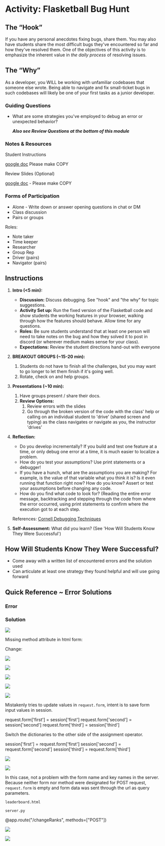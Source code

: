 Activity: Flasketball Bug Hunt
==============================

The “Hook”
----------

If you have any personal anecdotes fixing bugs, share them. You may also have students share the most difficult bugs they've encountered so far and how they've resolved them. One of the objectives of this activity is to emphasize the inherent value in _the daily process_ of resolving issues.

The “Why”
---------

As a developer, you WILL be working with unfamiliar codebases that someone else wrote. Being able to navigate and fix small-ticket bugs in such codebases will likely be one of your first tasks as a junior developer.

### Guiding Questions

*   What are some strategies you've employed to debug an error or unexpected behavior?
    
    _**Also see Review Questions at the bottom of this module**_
    
### Notes & Resources

Student Instructions

[google doc](https://docs.google.com/document/d/1bMtnQ0UOudqo429GX0NNDpgYB0EUkKVJMV-cfvAJ5pk/edit) Please make COPY


Review Slides (Optional)

[google doc](https://docs.google.com/presentation/d/1EMojckrp_yjO-mqaftin-QE8iRkThv_g3m4b2IhRTic/edit#slide=id.g1438a413c28_0_100) - Please make COPY


### Forms of Participation

*   Alone - Write down or answer opening questions in chat or DM
*   Class discussion
*   Pairs or groups

Roles:

*   Note taker
*   Time keeper
*   Researcher
*   Group Rep
*   Driver (pairs)
*   Navigator (pairs)

Instructions
------------

1.  **Intro (<5 min):**
    *   **Discussion:** Discuss debugging. See "hook" and "the why" for topic suggestions.
    *   **Activity Set up:** Run the fixed version of the Flasketball code and show students the working features in your browser, walking through how the features should behave. Allow time for any questions.
    *   **Roles:** Be sure students understand that at least one person will need to take notes on the bug and how they solved it to post in discord (or wherever medium makes sense for your class).
    *   **Expectations:** Review the student directions hand-out with everyone
2.  **BREAKOUT GROUPS (~15-20 min):**
    1.  Students do not have to finish all the challenges, but you may want to go longer to let them finish if it's going well.
    2.  Rotate, check on and help groups.
3.  **Presentations (~10 min):**
    1.  Have groups present / share their docs.
    2.  **Review Options:**
        1.  Review errors with the slides
        2.  Go through the broken version of the code with the class' help or calling on an individual student to 'drive' (shared screen and typing) as the class navigates or navigate as you, the instructor 'drives'
4.  **Reflection:**
    
    *   Do you develop incrementally? If you build and test one feature at a time, or only debug one error at a time, it is much easier to localize a problem.
    *   How do you test your assumptions? Use print statements or a debugger!
    *   If you have a hunch, what are the assumptions you are making? For example, is the value of that variable what you think it is? Is it even running that function right now? How do you know? Assert or test your assumptions before changing any code.
    *   How do you find what code to look for? (Reading the entire error message, backtracking and stepping through the code from where the error occurred, using print statements to confirm where the execution got to at each step.
    
    References: [Cornell Debugging Techniques](https://www.cs.cornell.edu/courses/cs312/2006fa/lectures/lec26.html)
    
5.  **Self-Assessment:** What did you learn? (See 'How Will Students Know They Were Successful')

How Will Students Know They Were Successful?
--------------------------------------------

*   Come away with a written list of encountered errors and the solution used
*   Can articulate at least one strategy they found helpful and will use going forward

Quick Reference ~ Error Solutions
---------------------------------

### Error

### Solution

![](https://s3.us-east-1.amazonaws.com/General_V88/boomyeah2015/codingdojo/curriculum/content/chapter/1660153231__error1_405.png)

Missing method attribute in html form:

<form action="/enter" >

Change:

<form action="/enter" method="post">

![](https://s3.us-east-1.amazonaws.com/General_V88/boomyeah2015/codingdojo/curriculum/content/chapter/1660153727__error2.1_BadRequestKeyError.png)

![](https://s3.us-east-1.amazonaws.com/General_V88/boomyeah2015/codingdojo/curriculum/content/chapter/1660153737__error2.2_BadRequestKeyError.png)

![](https://s3.us-east-1.amazonaws.com/General_V88/boomyeah2015/codingdojo/curriculum/content/chapter/1660162380__error2_soln_img.png)

![](https://s3.us-east-1.amazonaws.com/General_V88/boomyeah2015/codingdojo/curriculum/content/chapter/1660240638__error3_TypeError.png)

![](https://s3.us-east-1.amazonaws.com/General_V88/boomyeah2015/codingdojo/curriculum/content/chapter/1660240638__error3_immutable.png)

Mistakenly tries to update values in `request.form`, intent is to save form input values in session.

request.form\['first'\] = session\['first'\]
request.form\['second'\] = session\['second'\]
request.form\['third'\] = session\['third'\]

Switch the dictionaries to the other side of the assignment operator.

session\['first'\] = request.form\['first'\]
session\['second'\] = request.form\['second'\]
session\['third'\] = request.form\['third'\]

![](https://s3.us-east-1.amazonaws.com/General_V88/boomyeah2015/codingdojo/curriculum/content/chapter/1660241502__error4_400_badreq_keyerror.png)

![](https://s3.us-east-1.amazonaws.com/General_V88/boomyeah2015/codingdojo/curriculum/content/chapter/1660241513__error4.2.png)

In this case, not a problem with the form name and key names in the server. Because neither form nor method were designated for POST request, `request.form` is empty and form data was sent through the url as query parameters.

`leaderboard.html`

<form action="/changeRanks" method="post">

`server.py`

@app.route("/changeRanks", methods=\["POST"\])

![](https://s3.us-east-1.amazonaws.com/General_V88/boomyeah2015/codingdojo/curriculum/content/chapter/1660242555__error5.1_rank_error1.png)

![](https://s3.us-east-1.amazonaws.com/General_V88/boomyeah2015/codingdojo/curriculum/content/chapter/1660242577__error5.2_rank_soln.png)